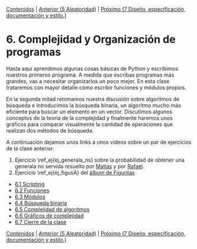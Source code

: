 [Contenidos](../Contenidos.md) \| [Anterior (5 Aleatoridad)](../05_Random_Plt_Dbg/00_Resumen.md) \| [Próximo (7 Diseño, especificación, documentación y estilo.)](../07_Plt_Especificacion_y_Documentacion/00_Resumen.md)

# 6. Complejidad y Organización de programas

Hasta aquí aprendimos algunas cosas básicas de Python y escribimos nuestros primeros programa. A medida que escribas programas más grandes, vas a necesitar organizarlos un poco mejor. En esta clase trataremos con mayor detalle cómo escribir funciones y módulos propios.

En la segunda mitad retomamos nuestra discusión sobre algoritmos de búsqueda e introducimos la búsqueda binaria, un algoritmo mucho más eficiente para buscar un elemento en un vector. Discutimos algunos conceptos de la teoría de la complejidad y finalmente haremos unos gráficos para comparar visualmente la cantidad de operaciones que realizan dos métodos de búsqueda. 

A continuación dejamos unos links a unos videos sobre un par de ejercicios de la clase anterior:

1. Ejercicio \ref_ej{ej_generala_ns} sobre la probabilidad de obtener una generala no servida resuelto por [Matias](https://youtu.be/D_mipwwZjhM) y por [Rafael](https://youtu.be/c2SO3-iSd04).
2. Ejercicio \ref_ej{ej_figusA} del [álbum de Figuritas](https://youtu.be/lSVNxPoRLJA)




* [6.1 Scripting](01_Scripts.md)
* [6.2 Funciones](02_Funciones.md)
* [6.3 Módulos](03_Modulos.md)
* [6.4 Búsqueda binaria](04_BusqBinaria.md)
* [6.5 Complejidad de algoritmos](05_Complejidad.md)
* [6.6 Gráficos de complejidad](06_gráficos_de_complejidad.md)
* [6.7 Cierre de la clase](07_Cierre.md)


[Contenidos](../Contenidos.md) \| [Anterior (5 Aleatoridad)](../05_Random_Plt_Dbg/00_Resumen.md) \| [Próximo (7 Diseño, especificación, documentación y estilo.)](../07_Plt_Especificacion_y_Documentacion/00_Resumen.md)
